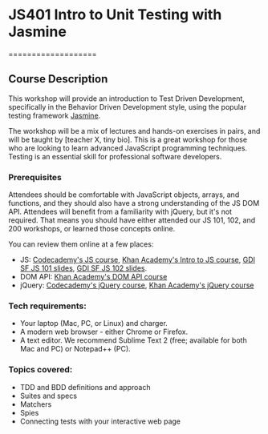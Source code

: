 # JS401 Intro to Unit Testing with Jasmine
=================== 

## Course Description

This workshop will provide an introduction to Test Driven Development, specifically in the Behavior Driven Development style, using the popular testing framework [Jasmine](http://jasmine.github.io/). 

The workshop will be a mix of lectures and hands-on exercises in pairs, and will be taught by [teacher X, tiny bio]. This is a great workshop for those who are looking to learn advanced JavaScript programming techniques. Testing is an essential skill for professional software developers.


### Prerequisites

Attendees should be comfortable with JavaScript objects, arrays, and functions, and they should also have a strong understanding of the JS DOM API. Attendees will benefit from a familiarity with jQuery, but it's not required. That means you should have either attended our JS 101, 102, and 200 workshops, or learned those concepts online.

You can review them online at a few places:
* JS: [Codecademy's JS course](https://www.codecademy.com/tracks/javascript), [Khan Academy's Intro to JS course](https://khanacademy.org/programming),  [GDI SF JS 101 slides](http://teaching-materials.org/javascript), [GDI SF JS 102 slides](http://www.teaching-materials.org/jsreview/).
* DOM API: [Khan Academy's DOM API course](https://khanacademy.org/html-css-js)
* jQuery: [Codecademy's jQuery course](https://www.codecademy.com/tracks/jquery), [Khan Academy's jQuery course](https://khanacademy.org/html-js-jquery)

### Tech requirements:

* Your laptop (Mac, PC, or Linux) and charger.
* A modern web browser - either Chrome or Firefox. 
* A text editor. We recommend Sublime Text 2 (free; available for both Mac and PC) or Notepad++ (PC).

### Topics covered:

* TDD and BDD definitions and approach
* Suites and specs
* Matchers
* Spies
* Connecting tests with your interactive web page
